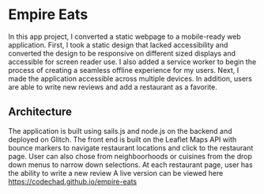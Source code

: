 # Empire Eats

In this app project, I converted a static webpage to a mobile-ready web application. First, I took a static design that lacked accessibility and converted the design to be responsive on different sized displays and accessible for screen reader use. I also added a service worker to begin the process of creating a seamless offline experience for my users. Next, I made the application accessible across multiple devices. In addition, users are able to write new reviews and add a restaurant as a favorite. 

## Architecture
The application is built using sails.js and node.js on the backend and deployed on Glitch. The front end is built on the Leaflet Maps API with bounce markers to navigate restaurant locations and click to the restaurant page. User can also chose from neighboorhoods or cuisines from the drop down menus to narrow down selections. At each restaurant page, user has the ability to write a new review A live version can be viewed here https://codechad.github.io/empire-eats

